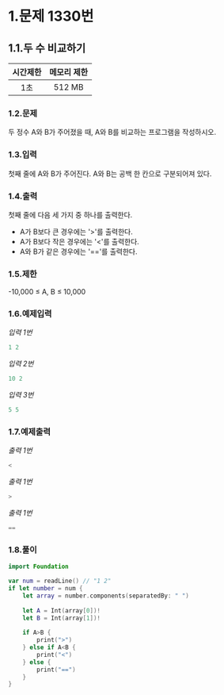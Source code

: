 # 1.문제 1330번

## 1.1.두 수 비교하기

시간제한|메모리 제한
|:---:|:---:|
|1초|512 MB

### 1.2.문제
두 정수 A와 B가 주어졌을 때, A와 B를 비교하는 프로그램을 작성하시오.

### 1.3.입력
첫째 줄에 A와 B가 주어진다. A와 B는 공백 한 칸으로 구분되어져 있다.

### 1.4.출력
첫째 줄에 다음 세 가지 중 하나를 출력한다.

* A가 B보다 큰 경우에는 '>'를 출력한다.
* A가 B보다 작은 경우에는 '<'를 출력한다.
* A와 B가 같은 경우에는 '=='를 출력한다.

### 1.5.제한
-10,000 ≤ A, B ≤ 10,000

### 1.6.예제입력
*입력 1번*
```swift
1 2
```
*입력 2번*
```swift
10 2
```
*입력 3번*
```swift
5 5
```

### 1.7.예제출력
*출력 1번*
```swift
<
 ```
 *출력 1번*
```swift
>
 ```
 *출력 1번*
```swift
==
 ```


### 1.8.풀이
```swift
import Foundation

var num = readLine() // "1 2"
if let number = num {
    let array = number.components(separatedBy: " ")
 
    let A = Int(array[0])!
    let B = Int(array[1])!
    
    if A>B {
        print(">")
    } else if A<B {
        print("<")
    } else {
        print("==")
    }
}
```
